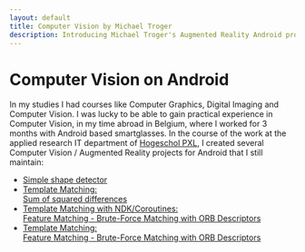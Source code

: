 ```yaml
---
layout: default
title: Computer Vision by Michael Troger
description: Introducing Michael Troger's Augmented Reality Android projects.
---
```

# Computer Vision on Android
In my studies I had courses like Computer Graphics, Digital Imaging and Computer Vision.
I was lucky to be able to gain practical experience in Computer Vision, in my time abroad in Belgium, where I worked for 3 months with Android based smartglasses.
In the course of the work at the applied research IT department of [Hogeschol PXL](https://www.pxl.be/),
I created several Computer Vision / Augmented Reality projects for Android that I still maintain:   

* [Simple shape detector](https://github.com/michaeltroger/shape-detection-android)
* [Template Matching:<br>Sum of squared differences](https://github.com/michaeltroger/template-matching-android)
* [Template Matching with NDK/Coroutines:<br>Feature Matching - Brute-Force Matching with ORB Descriptors](https://github.com/michaeltroger/feature-matching-native-android)
* [Template Matching:<br>Feature Matching - Brute-Force Matching with ORB Descriptors](https://github.com/michaeltroger/feature-matching-android)
